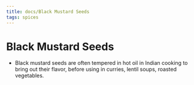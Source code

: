 ```yaml
---
title: docs/Black Mustard Seeds
tags: spices
---
```


# Black Mustard Seeds
- Black mustard seeds are often tempered in hot oil in Indian cooking to bring out their flavor, before using in curries, lentil soups, roasted vegetables.